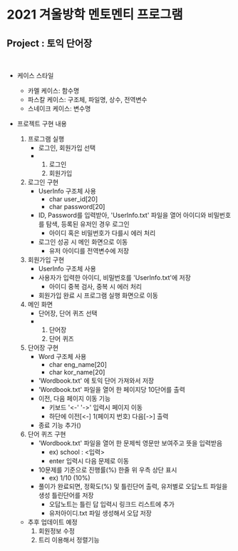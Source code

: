 <h1> 2021 겨울방학 멘토멘티 프로그램  </h1>
<h2> Project : 토익 단어장 </h2>
</br>

- 케이스 스타일
    - 카멜 케이스: 함수명
    - 파스칼 케이스: 구조체, 파일명, 상수, 전역변수
    - 스네이크 케이스: 변수명

- 프로젝트 구현 내용
    1. 프로그램 실행  
        - 로그인, 회원가입 선택
        - 1. 로그인  
            2. 회원가입
    1. 로그인 구현
        - UserInfo 구조체 사용
            - char user_id[20]
            - char password[20]
        - ID, Password를 입력받아, 'UserInfo.txt' 파일을 열어 아이디와 비밀번호를 탐색, 등록된 유저인 경우 로그인
            - 아이디 혹은 비밀번호가 다를시 에러 처리
        - 로그인 성공 시 메인 화면으로 이동
            - 유저 아이디를 전역변수에 저장
    1. 회원가입 구현
        - UserInfo 구조체 사용
        - 사용자가 입력한 아이디, 비밀번호를 'UserInfo.txt'에 저장
            - 아이디 중복 검사, 중복 시 에러 처리
        - 회원가입 완료 시 프로그램 실행 화면으로 이동
    1. 메인 화면
        - 단어장, 단어 퀴즈 선택
        - 1. 단어장
            2. 단어 퀴즈
    1. 단어장 구현
        - Word 구조체 사용
            - char eng_name[20]
            - char kor_name[20]
        - 'Wordbook.txt' 에 토익 단어 가져와서 저장
        - 'Wordbook.txt' 파일을 열어 한 페이지당 10단어를 출력
        - 이전, 다음 페이지 이동 기능
            - 키보드 '<-' '->' 입력시 페이지 이동
            - 하단에 이전[<-] 1(페이지 번호) 다음[->] 출력 
        - 종료 기능 추가()
    1. 단어 퀴즈 구현
        - 'Wordbook.txt' 파일을 열어 한 문제씩 영문만 보여주고 뜻을 입력받음
            - ex) school : <입력>
            - enter 입력시 다음 문제로 이동
        - 10문제를 기준으로 진행률(%) 한줄 위 우측 상단 표시
            - ex) 1/10 (10%)
        - 풀이가 완료되면, 정확도(%) 및 틀린단어 출력, 유저별로 오답노트 파일을 생성 틀린단어를 저장
            - 오답노트는 틀린 답 입력시 링크드 리스트에 추가
            - 유저아이디.txt 파일 생성해서 오답 저장

    - 추후 업데이트 예정
        1. 회원정보 수정
        2. 트리 이용해서 정렬기능